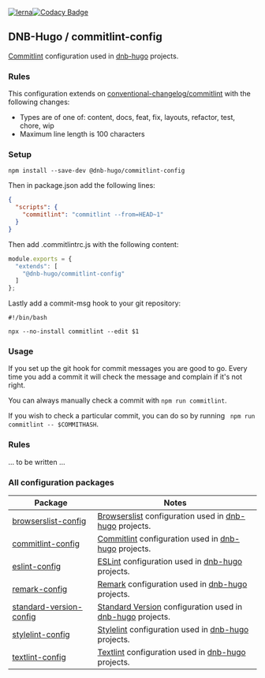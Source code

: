 [![lerna](https://img.shields.io/badge/maintained%20with-lerna-cc00ff.svg)](https://lerna.js.org/)[![Codacy Badge](https://app.codacy.com/project/badge/Grade/bf83f5c0292946ac84d8272e8bbdfca6)](https://www.codacy.com/gh/dnb-hugo/commitlint-config/dashboard)

## DNB-Hugo / commitlint-config

[Commitlint](https://github.com/conventional-changelog/commitlint) configuration used in [dnb-hugo](https://github.com/dnb-hugo) projects.

### Rules

This configuration extends on [conventional-changelog/commitlint](https://github.com/conventional-changelog/commitlint) with the following changes:

- Types are of one of: content, docs, feat, fix, layouts, refactor, test, chore, wip
- Maximum line length is 100 characters

### Setup

```shell
npm install --save-dev @dnb-hugo/commitlint-config
```

Then in package.json add the following lines:

```json
{
  "scripts": {
    "commitlint": "commitlint --from=HEAD~1"
  }
}
```

Then add .commitlintrc.js with the following content:

```js
module.exports = {
  "extends": [
    "@dnb-hugo/commitlint-config"
  ]
};
```

Lastly add a commit-msg hook to your git repository:

```
#!/bin/bash

npx --no-install commitlint --edit $1
```

### Usage

If you set up the git hook for commit messages you are good to go. Every time you add a commit it will check the message and complain if it's not right.

You can always manually check a commit with `npm run commitlint`.

If you wish to check a particular commit, you can do so by running ` npm run commitlint -- $COMMITHASH`.

### Rules

... to be written ...

### All configuration packages

| Package | Notes |
|---|---|
| [browserslist-config](https://github.com/dnb-hugo/browserslist-config) | [Browserslist](https://github.com/browserslist/browserslist) configuration used in [dnb-hugo](https://github.com/dnb-hugo) projects. |
| [commitlint-config](https://github.com/dnb-hugo/commitlint-config) | [Commitlint](https://github.com/conventional-changelog/commitlint) configuration used in [dnb-hugo](https://github.com/dnb-hugo) projects. |
| [eslint-config](https://github.com/dnb-hugo/eslint-config) | [ESLint](https://github.com/eslint/eslint) configuration used in [dnb-hugo](https://github.com/dnb-hugo) projects. |
| [remark-config](https://github.com/dnb-hugo/remark-config) | [Remark](https://github.com/remarkjs/remark-lint) configuration used in [dnb-hugo](https://github.com/dnb-hugo) projects. |
| [standard-version-config](https://github.com/dnb-hugo/standard-version-config) | [Standard Version](https://github.com/conventional-changelog/standard-version) configuration used in [dnb-hugo](https://github.com/dnb-hugo) projects. |
| [stylelint-config](https://github.com/dnb-hugo/stylelint-config) | [Stylelint](https://github.com/stylelint/stylelint) configuration used in [dnb-hugo](https://github.com/dnb-hugo) projects. |
| [textlint-config](https://github.com/dnb-hugo/textlint-config) | [Textlint](https://github.com/textlint/textlint) configuration used in [dnb-hugo](https://github.com/dnb-hugo) projects. |
